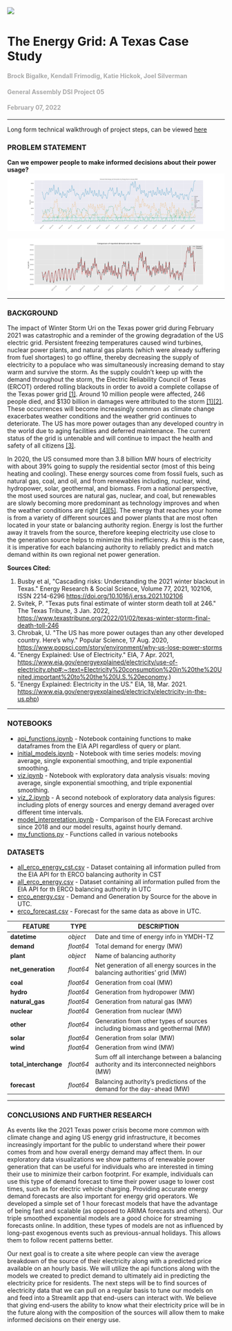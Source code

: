 # ![](https://ga-dash.s3.amazonaws.com/production/assets/logo-9f88ae6c9c3871690e33280fcf557f33.png) 

# The Energy Grid: A Texas Case Study
#### <font color='darkgray'>Brock Bigalke, Kendall Frimodig, Katie Hickok, Joel Silverman</font>
#### <font color='darkgray'>General Assembly DSI Project 05</font>
#### <font color='darkgray'>February 07, 2022</font>
---

Long form technical walkthrough of project steps, can be viewed [here](https://kendallfrimodig.github.io/energy-demand-forecasting/)

### PROBLEM STATEMENT

**Can we empower people to make informed decisions about their power usage?**
<br>
<img src="./output/Demand Interchange and Generation by Energy Source January 2022.png"> 
     
<img src="./output/comparing_ourmodel_demand_forecast1.png"> 

---

### BACKGROUND
The impact of Winter Storm Uri on the Texas power grid during February 2021 was catastrophic and a reminder of the growing degradation of the US electric grid. Persistent freezing temperatures caused wind turbines, nuclear power plants, and natural gas plants (which were already suffering from fuel shortages) to go offline, thereby decreasing the supply of electricity to a populace who was simultaneously increasing demand to stay warm and survive the storm. As the supply couldn’t keep up with the demand throughout the storm, the Electric Reliability Council of Texas (ERCOT) ordered rolling blackouts in order to avoid a complete collapse of the Texas power grid [[1]](#sources_cited). Around 10 million people were affected, 246 people died, and $130 billion in damages were attributed to the storm [[1]](#sources_cited)[[2]](#sources_cited). These occurrences will become increasingly common as climate change exacerbates weather conditions and the weather grid continues to deteriorate. The US has more power outages than any developed country in the world due to aging facilities and deferred maintenance. The current status of the grid is untenable and will continue to impact the health and safety of all citizens [[3]](#sources_cited). 
<br> 

In 2020, the US consumed more than 3.8 billion MW hours of electricity with about 39% going to supply the residential sector (most of this being heating and cooling). These energy sources come from fossil fuels, such as natural gas, coal, and oil, and from renewables including, nuclear, wind, hydropower, solar, geothermal, and biomass. From a national perspective, the most used sources are natural gas, nuclear, and coal, but renewables are slowly becoming more predominant as technology improves and when the weather conditions are right [[4]](#sources_cited)[[5]](#sources_cited). The energy that reaches your home is from a variety of different sources and power plants that are most often located in your state or balancing authority region. Energy is lost the further away it travels from the source, therefore keeping electricity use close to the generation source helps to minimize this inefficiency. As this is the case, it is imperative for each balancing authority to reliably predict and match demand within its own regional net power generation.


<a id='sources_cited'></a>
**Sources Cited:** <br>
1. Busby et al, "Cascading risks: Understanding the 2021 winter blackout in Texas." Energy Research & Social Science, Volume 77, 2021, 102106, ISSN 2214-6296 https://doi.org/10.1016/j.erss.2021.102106 <br>
2. Svitek, P. "Texas puts final estimate of winter storm death toll at 246." The Texas Tribune, 3 Jan. 2022, https://www.texastribune.org/2022/01/02/texas-winter-storm-final-death-toll-246 <br>
3. Chrobak, U. "The US has more power outages than any other developed country. Here’s why." Popular Science, 17 Aug. 2020, https://www.popsci.com/story/environment/why-us-lose-power-storms <br>
4. "Energy Explained: Use of Electricity." EIA, 7 Apr. 2021,  https://www.eia.gov/energyexplained/electricity/use-of-electricity.php#:~:text=Electricity%20consumption%20in%20the%20United,important%20to%20the%20U.S.%20economy.) <br>
5. "Energy Explained: Electricity in the US." EIA, 18, Mar. 2021. https://www.eia.gov/energyexplained/electricity/electricity-in-the-us.php) <br>


---

### NOTEBOOKS 

* [api_functions.ipynb](./notebooks/api_functions.ipynb) - Notebook containing functions to make dataframes from the EIA API regardless of query or plant.
* [initial_models.ipynb](./notebooks/initial_models.ipynb) - Notebook with time series models: moving average, single exponential smoothing, and triple exponential smoothing. 
* [viz.ipynb](./notebooks/viz.ipynb) - Notebook with exploratory data analysis visuals: moving average, single exponential smoothing, and triple exponential smoothing. 
* [viz_2.ipynb](./notebooks/viz_2.ipynb) - A second notebook of exploratory data analysis figures: including plots of energy sources and energy demand averaged over different time intervals.   
* [model_interpretation.ipynb](./notebooks/model_interpretation.ipynb) - Comparison of the EIA Forecast archive since 2018 and our model results, against hourly demand.
* [my_functions.py](./notebooks/my_functions.py) - Functions called in various notebooks

### DATASETS

* [all_erco_energy_cst.csv](./data/all_erco_energy_cst.csv) - Dataset containing all information pulled from the EIA API for th ERCO balancing authority in CST
* [all_erco_energy.csv](./data/all_erco_energy.csv) - Dataset containing all information pulled from the EIA API for th ERCO balancing authority in UTC
* [erco_energy.csv](./data/erco_energy.csv) - Demand and Generation by Source for the above in UTC.
* [erco_forecast.csv](./data/erco_forecast.csv) - Forecast for the same data as above in UTC.


|FEATURE|TYPE|DESCRIPTION|
|---|---|---|
|**datetime**|*object*|Date and time of energy info in YMDH-TZ| 
|**demand**|*float64*|Total demand for energy (MW)| 
|**plant**|*object*|Name of balancing authority| 
|**net_generation**|*float64*|Net generation of all energy sources in the balancing authorities’ grid (MW)| 
|**coal**|*float64*|Generation from coal (MW)| 
|**hydro**|*float64*|Generation from hydropower (MW)| 
|**natural_gas**|*float64*|Generation from natural gas (MW)| 
|**nuclear**|*float64*|Generation from nuclear (MW)| 
|**other**|*float64*|Generation from other types of sources including biomass and geothermal (MW)| 
|**solar**|*float64*|Generation from solar (MW)|
|**wind**|*float64*|Generation from wind (MW)| 
|**total_interchange**|*float64*|Sum off all interchange between a balancing authority and its interconnected neighbors (MW)| 
|**forecast**|*float64*|Balancing authority’s predictions of the demand for the day-ahead (MW)|
---

### CONCLUSIONS AND FURTHER RESEARCH
As events like the 2021 Texas power crisis become more common with climate change and aging US energy grid infrastructure, it becomes increasingly important for the public to understand where their power comes from and how overall energy demand may affect them. In our exploratory data visualizations we show patterns of renewable power generation that can be useful for individuals who are interested in timing their use to minimize their carbon footprint. For example, individuals can use this type of demand forecast to time their power usage to lower cost times, such as for electric vehicle charging. Providing accurate energy demand forecasts are also important for energy grid operators. We developed a simple set of 1 hour forecast models that have the advantage of being fast and scalable (as opposed to ARIMA forecasts and others). Our triple smoothed exponential models are a good choice for streaming forecasts online. In addition, these types of models are not as influenced by long-past exogenous events such as previous-annual holidays. This allows them to follow recent patterns better. 

Our next goal is to create a site where people can view the average breakdown of the source of their electricity along with a predicted price available on an hourly basis. We will utilize the api functions along with the models we created to predict demand to ultimately aid in predicting the electricity price for residents. The next steps will be to find sources of electricity data that we can pull on a regular basis to tune our models on and feed into a Streamlit app that end-users can interact with. We believe that giving end-users the ability to know what their electricity price will be in the future along with the composition of the sources will allow them to make informed decisions on their energy use.
